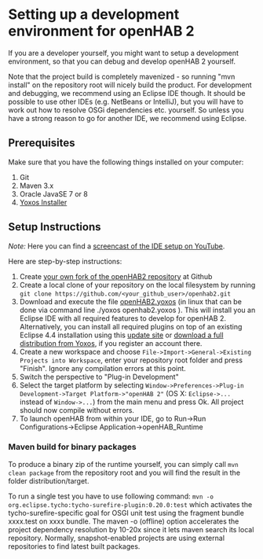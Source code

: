 # Setting up a development environment for openHAB 2

If you are a developer yourself, you might want to setup a development environment, so that you can debug and develop openHAB 2 yourself.

Note that the project build is completely mavenized - so running "mvn install" on the repository root will nicely build the product. For development and debugging, we recommend using an Eclipse IDE though. It should be possible to use other IDEs (e.g. NetBeans or IntelliJ), but you will have to work out how to resolve OSGi dependencies etc. yourself. So unless you have a strong reason to go for another IDE, we recommend using Eclipse.

## Prerequisites

Make sure that you have the following things installed on your computer:

1. Git
1. Maven 3.x
1. Oracle JavaSE 7 or 8 
1. [Yoxos Installer](https://yoxos.eclipsesource.com/downloadlauncher.html)

## Setup Instructions

_Note:_ Here you can find a [screencast of the IDE setup on YouTube](https://www.youtube.com/watch?v=8XbQkKd9wkE).

Here are step-by-step instructions:

1. Create [your own fork of the openHAB2 repository](https://github.com/openhab/openhab2/fork) at Github
1. Create a local clone of your repository on the local filesystem by running `git clone https://github.com/<your_github_user>/openhab2.git`
1. Download and execute the file [openHAB2.yoxos](https://raw.githubusercontent.com/openhab/openhab2/master/targetplatform/openhab2.yoxos) (in linux that can be done via command line ./yoxos openhab2.yoxos 
). This will install you an Eclipse IDE with all required features to develop for openHAB 2. Alternatively, you can install all required plugins on top of an existing Eclipse 4.4 installation using this [update site](http://yoxos.eclipsesource.com/userdata/profile/ffb4645d9f172d6d927e2b25f19d1813) or [download a full distribution from Yoxos](http://yoxos.eclipsesource.com/userdata/profile/ffb4645d9f172d6d927e2b25f19d1813), if you register an account there.
1. Create a new workspace and choose `File->Import->General->Existing Projects into Workspace`, enter your repository root folder and press "Finish". Ignore any compilation errors at this point.
1. Switch the perspective to "Plug-in Development"
1. Select the target platform by selecting `Window->Preferences->Plug-in Development->Target Platform->"openHAB 2"` (OS X: `Eclipse->...` instead of `Window->...`) from the main menu and press Ok. All project should now compile without errors.
1. To launch openHAB from within your IDE, go to Run->Run Configurations->Eclipse Application->openHAB_Runtime

### Maven build for binary packages

To produce a binary zip of the runtime yourself, you can simply call `mvn clean package` from the repository root and you will find the result in the folder distribution/target.

To run a single test you have to use following command: `mvn -o org.eclipse.tycho:tycho-surefire-plugin:0.20.0:test` which activates the tycho-surefire-specific goal for OSGI unit test using the fragment bundle xxxx.test on xxxx bundle. The maven -o (offline) option accelerates the project dependency resolution by 10-20x since it lets maven search its local repository. Normally, snapshot-enabled projects are using external repositories to find latest built packages.
